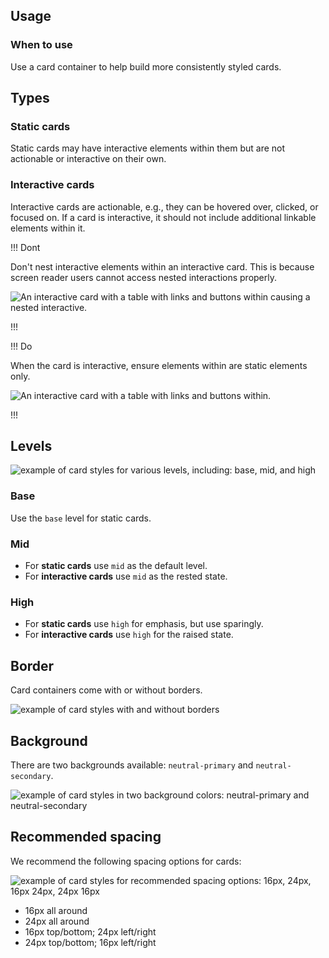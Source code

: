 ## Usage

### When to use

Use a card container to help build more consistently styled cards.

## Types

### Static cards

Static cards may have interactive elements within them but are not actionable or interactive on their own.

### Interactive cards

Interactive cards are actionable, e.g., they can be hovered over, clicked, or focused on. If a card is interactive, it should not include additional linkable elements within it.

!!! Dont

Don't nest interactive elements within an interactive card. This is because screen reader users cannot access nested interactions properly. 

![An interactive card with a table with links and buttons within causing a nested interactive.](/assets/components/card/card-dont-nest-interactive.png)

!!!

!!! Do

When the card is interactive, ensure elements within are static elements only.

![An interactive card with a table with links and buttons within.](/assets/components/card/card-do-flat-internal.png)

!!!

## Levels

![example of card styles for various levels, including: base, mid, and high](/assets/components/card/card-levels.png)

### Base

Use the `base` level for static cards.

### Mid

- For **static cards** use `mid` as the default level.
- For **interactive cards** use `mid` as the rested state.

### High

- For **static cards** use `high` for emphasis, but use sparingly.
- For **interactive cards** use `high` for the raised state.

## Border

Card containers come with or without borders.

![example of card styles with and without borders](/assets/components/card/card-borders.png)

## Background

There are two backgrounds available: `neutral-primary` and `neutral-secondary`.

![example of card styles in two background colors: neutral-primary and neutral-secondary](/assets/components/card/card-backgrounds.png)

## Recommended spacing

We recommend the following spacing options for cards:

![example of card styles for recommended spacing options: 16px, 24px, 16px 24px, 24px 16px](/assets/components/card/card-spacing.png)

- 16px all around
- 24px all around
- 16px top/bottom; 24px left/right
- 24px top/bottom; 16px left/right
